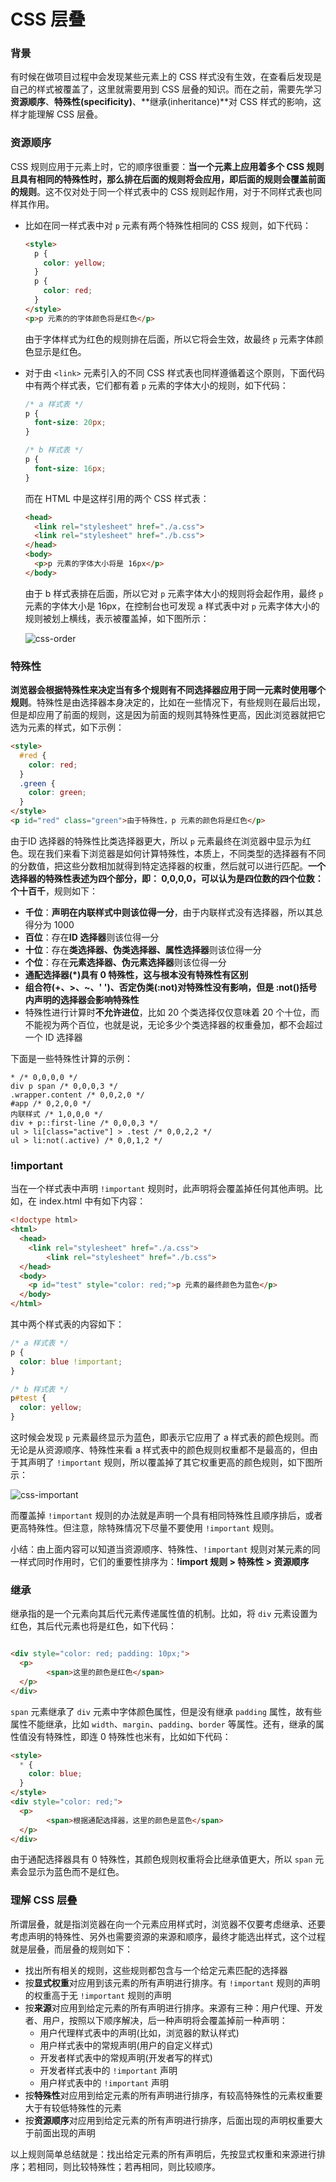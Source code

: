 # CSS 层叠

### 背景

有时候在做项目过程中会发现某些元素上的 CSS 样式没有生效，在查看后发现是自己的样式被覆盖了，这里就需要用到 CSS 层叠的知识。而在之前，需要先学习**资源顺序**、**特殊性(specificity)**、**继承(inheritance)**对 CSS 样式的影响，这样才能理解 CSS 层叠。

### 资源顺序

CSS 规则应用于元素上时，它的顺序很重要：**当一个元素上应用着多个 CSS 规则且具有相同的特殊性时，那么排在后面的规则将会应用，即后面的规则会覆盖前面的规则**。这不仅对处于同一个样式表中的 CSS 规则起作用，对于不同样式表也同样其作用。

- 比如在同一样式表中对 `p` 元素有两个特殊性相同的 CSS 规则，如下代码：

  ```html
  <style>
    p {
      color: yellow;
    }
    p {
      color: red;
    }
  </style>
  <p>p 元素的的字体颜色将是红色</p>
  ```

  由于字体样式为红色的规则排在后面，所以它将会生效，故最终 `p` 元素字体颜色显示是红色。

- 对于由 `<link>` 元素引入的不同 CSS 样式表也同样遵循着这个原则，下面代码中有两个样式表，它们都有着 `p` 元素的字体大小的规则，如下代码：

  ```css
  /* a 样式表 */
  p {
    font-size: 20px;
  }
  
  /* b 样式表 */
  p {
    font-size: 16px;
  }
  ```

  而在 HTML 中是这样引用的两个 CSS 样式表：

  ```html
  <head>
    <link rel="stylesheet" href="./a.css">
    <link rel="stylesheet" href="./b.css">
  </head>
  <body>
    <p>p 元素的字体大小将是 16px</p>
  </body>
  ```

  由于 b 样式表排在后面，所以它对 `p` 元素字体大小的规则将会起作用，最终 `p` 元素的字体大小是 16px，在控制台也可发现 a 样式表中对 `p` 元素字体大小的规则被划上横线，表示被覆盖掉，如下图所示：

  ![css-order](./imgs/css-order.png)

### 特殊性

**浏览器会根据特殊性来决定当有多个规则有不同选择器应用于同一元素时使用哪个规则**。特殊性是由选择器本身决定的，比如在一些情况下，有些规则在最后出现，但是却应用了前面的规则，这是因为前面的规则其特殊性更高，因此浏览器就把它选为元素的样式，如下示例：

```html
<style>
  #red {
    color: red;
  }
  .green {
    color: green;
  }
</style>
<p id="red" class="green">由于特殊性，p 元素的颜色将是红色</p>
```

由于ID 选择器的特殊性比类选择器更大，所以 `p` 元素最终在浏览器中显示为红色。现在我们来看下浏览器是如何计算特殊性，本质上，不同类型的选择器有不同的分数值，把这些分数相加就得到特定选择器的权重，然后就可以进行匹配。**一个选择器的特殊性表述为四个部分，即： 0,0,0,0，可以认为是四位数的四个位数：个十百千**，规则如下：

- **千位**：**声明在内联样式中则该位得一分**，由于内联样式没有选择器，所以其总得分为 1000
- **百位**：存在**ID 选择器**则该位得一分
- **十位**：存在**类选择器、伪类选择器、属性选择器**则该位得一分
- **个位**：存在**元素选择器、伪元素选择器**则该位得一分
- **通配选择器(\*)具有 0 特殊性，这与根本没有特殊性有区别**
- **组合符(+、>、~、' ')、否定伪类(:not)对特殊性没有影响，但是 :not()括号内声明的选择器会影响特殊性**
- 特殊性进行计算时**不允许进位**，比如 20 个类选择仅仅意味着 20 个十位，而不能视为两个百位，也就是说，无论多少个类选择器的权重叠加，都不会超过一个 ID 选择器

下面是一些特殊性计算的示例：

```
* /* 0,0,0,0 */
div p span /* 0,0,0,3 */
.wrapper.content /* 0,0,2,0 */
#app /* 0,2,0,0 */
内联样式 /* 1,0,0,0 */
div + p::first-line /* 0,0,0,3 */
ul > li[class="active"] > .test /* 0,0,2,2 */
ul > li:not(.active) /* 0,0,1,2 */
```

### !important

当在一个样式表中声明 `!important` 规则时，此声明将会覆盖掉任何其他声明。比如，在 index.html 中有如下内容：

```html
<!doctype html>
<html>
  <head>
    <link rel="stylesheet" href="./a.css">
		<link rel="stylesheet" href="./b.css">
  </head>
  <body>
    <p id="test" style="color: red;">p 元素的最终颜色为蓝色</p>
  </body>
</html>
```

其中两个样式表的内容如下：

```css
/* a 样式表 */
p {
  color: blue !important;
}

/* b 样式表 */
p#test {
  color: yellow;
}
```

这时候会发现 `p` 元素最终显示为蓝色，即表示它应用了 a 样式表的颜色规则。而无论是从资源顺序、特殊性来看 a 样式表中的颜色规则权重都不是最高的，但由于其声明了 `!important` 规则，所以覆盖掉了其它权重更高的颜色规则，如下图所示：

![css-important](./imgs/css-important.png)

而覆盖掉 `!important` 规则的办法就是声明一个具有相同特殊性且顺序排后，或者更高特殊性。但注意，除特殊情况下尽量不要使用 `!important` 规则。

小结：由上面内容可以知道当资源顺序、特殊性、`!important` 规则对某元素的同一样式同时作用时，它们的重要性排序为：**!import 规则 > 特殊性 > 资源顺序**

### 继承

继承指的是一个元素向其后代元素传递属性值的机制。比如，将 `div` 元素设置为红色，其后代元素也将是红色，如下代码：

```html

<div style="color: red; padding: 10px;">
  <p>
		<span>这里的颜色是红色</span>
  </p>
</div>
```

`span` 元素继承了 `div` 元素中字体颜色属性，但是没有继承 `padding` 属性，故有些属性不能继承，比如 `width`、`margin`、`padding`、`border` 等属性。还有，继承的属性值没有特殊性，即连 0 特殊性也米有，比如如下代码：

```html
<style>
  * {
    color: blue;
  }
</style>
<div style="color: red;">
  <p>
		<span>根据通配选择器，这里的颜色是蓝色</span>
  </p>
</div>
```

由于通配选择器具有 0 特殊性，其颜色规则权重将会比继承值更大，所以 `span` 元素会显示为蓝色而不是红色。

### 理解 CSS 层叠

所谓层叠，就是指浏览器在向一个元素应用样式时，浏览器不仅要考虑继承、还要考虑声明的特殊性、另外也需要资源的来源和顺序，最终才能选出样式，这个过程就是层叠，而层叠的规则如下：

- 找出所有相关的规则，这些规则都包含与一个给定元素匹配的选择器
- 按**显式权重**对应用到该元素的所有声明进行排序。有 `!important` 规则的声明的权重高于无 `!important` 规则的声明
- 按**来源**对应用到给定元素的所有声明进行排序。来源有三种：用户代理、开发者、用户，按照以下顺序解决，后一种声明将会覆盖掉前一种声明：
  - 用户代理样式表中的声明(比如，浏览器的默认样式)
  - 用户样式表中的常规声明(用户的自定义样式)
  - 开发者样式表中的常规声明(开发者写的样式)
  - 开发者样式表中的 `!important` 声明
  - 用户样式表中的 `!important` 声明
- 按**特殊性**对应用到给定元素的所有声明进行排序，有较高特殊性的元素权重要大于有较低特殊性的元素
- 按**资源顺序**对应用到给定元素的所有声明进行排序，后面出现的声明权重要大于前面出现的声明

以上规则简单总结就是：找出给定元素的所有声明后，先按显式权重和来源进行排序；若相同，则比较特殊性；若再相同，则比较顺序。